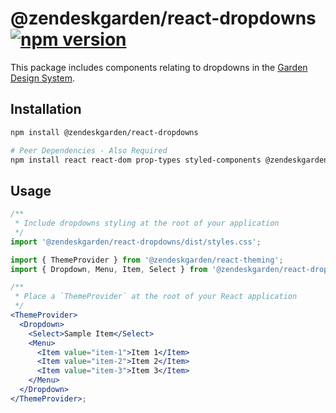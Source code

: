 # @zendeskgarden/react-dropdowns [![npm version](https://img.shields.io/npm/v/@zendeskgarden/react-dropdowns.svg?style=flat-square)](https://www.npmjs.com/package/@zendeskgarden/react-dropdowns)

This package includes components relating to dropdowns in the
[Garden Design System](https://zendeskgarden.github.io/).

## Installation

```sh
npm install @zendeskgarden/react-dropdowns

# Peer Dependencies - Also Required
npm install react react-dom prop-types styled-components @zendeskgarden/react-theming
```

## Usage

```jsx static
/**
 * Include dropdowns styling at the root of your application
 */
import '@zendeskgarden/react-dropdowns/dist/styles.css';

import { ThemeProvider } from '@zendeskgarden/react-theming';
import { Dropdown, Menu, Item, Select } from '@zendeskgarden/react-dropdowns';

/**
 * Place a `ThemeProvider` at the root of your React application
 */
<ThemeProvider>
  <Dropdown>
    <Select>Sample Item</Select>
    <Menu>
      <Item value="item-1">Item 1</Item>
      <Item value="item-2">Item 2</Item>
      <Item value="item-3">Item 3</Item>
    </Menu>
  </Dropdown>
</ThemeProvider>;
```
